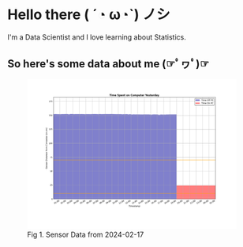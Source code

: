 
# Hello there ( ´◔ ω◔`) ノシ

I'm a Data Scientist and I love learning about Statistics.

## So here's some data about me (☞ﾟヮﾟ)☞

<figure>
  <picture>
    <source media="(prefers-color-scheme: dark)" srcset="Pi/readme/graphs/dark-plot-2024-02-17.png">
    <source media="(prefers-color-scheme: light)" srcset="Pi/readme/graphs/light-plot-2024-02-17.png">
    <img alt="Shows a black logo in light color mode and a white one in dark color mode." src="Pi/readme/graphs/light-plot-2024-02-17.png">
  </picture>
  <figcaption>Fig 1. Sensor Data from 2024-02-17</figcaption>
</figure>
